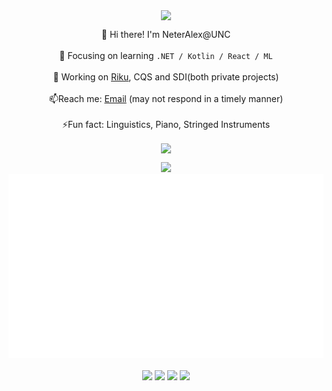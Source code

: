 <p align="center">
        <img align="center" height="130" src="https://github-widgetbox.vercel.app/api/profile?username=neteralex&data=followers,repositories,stars,commits" />
</p>
<p align="center">
       👋 Hi there!  I'm NeterAlex@UNC <br><br> 
       🧭 Focusing on learning <code>.NET / Kotlin / React / ML</code> <br><br>
        🔭 Working on <a href="https://github.com/NeterAlex/Riku">Riku</a>, CQS and SDI(both private projects) <br><br>
        📫Reach me: <a href="neteralex@outlook.com">Email</a> (may not respond in a timely manner) <br><br>
        ⚡Fun fact: Linguistics, Piano, Stringed Instruments <br>
</p>
<p align="center">
        <img align="center" height="180" src="http://github-profile-summary-cards.vercel.app/api/cards/profile-details?username=NeterAlex&theme=github" />
</p>
<p align="center">
        <img  src="https://github-readme-neteralex.vercel.app/api?username=neteralex&show_icons=true&hide_rank=true&theme=transparent&count_private=true&hide_border=true"/>
         <img src="https://raw.githubusercontent.com/NeterAlex/github_stats/master/generated/languages.svg" />
</p>
<p align="center">
        <img align="center" width="400" src="https://github-widgetbox.vercel.app/api/skills?languages=js,ts,java,python,html,css,csharp,kotlin,dart,go,postgresql,markdown&includeNames=true" />
        <img align="center" width="400" src="https://github-widgetbox.vercel.app/api/skills?frameworks=vue,react,nuxt,next,django,express,electron,flutter,tailwind,dotnetcore,dotnet&includeNames=true" />
        <img align="center" width="400" src="https://github-widgetbox.vercel.app/api/skills?tools=git,docker,redis,nginx,jupyter,gradle,prettier&includeNames=true" />
        <img align="center" width="400" src="https://github-widgetbox.vercel.app/api/skills?libraries=babel,tensorflow&includeNames=true" />
</p>
